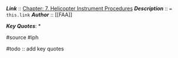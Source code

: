 ***Link***      :: [Chapter: 7. Helicopter Instrument Procedures](https://www.faa.gov/sites/faa.gov/files/regulations_policies/handbooks_manuals/aviation/instrument_procedures_handbook/FAA-H-8083-16B_Chapter_7.pdf)
***Description***      :: `= this.link`
***Author*** :: [[FAA]]

***Key Quotes***:
* 

#source #iph 

#todo :: add key quotes
